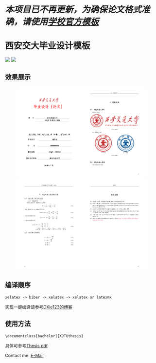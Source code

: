 # ***本项目已不再更新，为确保论文格式准确，请使用[学校官方模板](http://gs.xjtu.edu.cn/info/1209/5614.htm)***
# 西安交大毕业设计模板
![](https://img.shields.io/badge/language-latex-orange.svg)
![](https://img.shields.io/badge/license-GPLV3-red.svg)

## 效果展示
<div align="center">
    <img src="./figures/coverpage.png" height=300>
    <img src="./figures/picture.png" height=300>
    <img src="./figures/equation.png" height=300>
    <img src="./figures/reference.png" height=300>
</div>

## 编译顺序

```
xelatex -> biber -> xelatex -> xelatex or latexmk
```
实现一键编译请参考[DXie123的博客](https://dxie123.github.io/2018/07/11/latexcompile/)

## 使用方法
```
\documentclass[bachelor]{XJTUthesis}
```
具体可参考[Thesis.pdf](https://github.com/DXie123/Thesis-Template-for-XJTU/blob/master/thesis.pdf)

Contact me:
[E-Mail](mailto:dylanxie123@outlook.com)